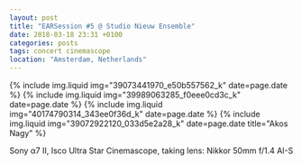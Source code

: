 ```yaml
---
layout: post
title: "EARSession #5 @ Studio Nieuw Ensemble"
date: 2018-03-18 23:31 +0100
categories: posts
tags: concert cinemascope
location: "Amsterdam, Netherlands"
---
```


{% include img.liquid img="39073441970_e50b557562_k" date=page.date %}
{% include img.liquid img="39989063285_f0eee0cd3c_k" date=page.date %}
{% include img.liquid img="40174790314_343ee0f36d_k" date=page.date %}
{% include img.liquid img="39072922120_033d5e2a28_k" date=page.date title="Akos Nagy" %}

Sony α7 II, Isco Ultra Star Cinemascope, taking lens: Nikkor 50mm f/1.4 AI-S
